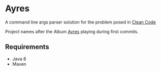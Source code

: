 # Ayres

A command line args parser solution for the problem posed in [Clean Code](http://www.amazon.co.uk/Clean-Code-Handbook-Software-Craftsmanship/dp/0132350882)

Project names after the Album [Ayres](https://open.spotify.com/album/65XygvtsffoLGK7w9PtUQK) playing during first commits.

## Requirements
- Java 8
- Maven

